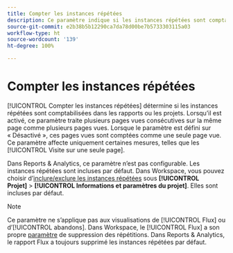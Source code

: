 ```yaml
---
title: Compter les instances répétées
description: Ce paramètre indique si les instances répétées sont comptabilisées dans les rapports.
source-git-commit: e2b38b5b12290ca7da78d00be7b5733303115a03
workflow-type: ht
source-wordcount: '139'
ht-degree: 100%

---
```



# Compter les instances répétées

[!UICONTROL Compter les instances répétées] détermine si les instances répétées sont comptabilisées dans les rapports ou les projets. Lorsqu’il est activé, ce paramètre traite plusieurs pages vues consécutives sur la même page comme plusieurs pages vues. Lorsque le paramètre est défini sur « Désactivé », ces pages vues sont comptées comme une seule page vue. Ce paramètre affecte uniquement certaines mesures, telles que les [!UICONTROL Visite sur une seule page].

Dans Reports &amp; Analytics, ce paramètre n’est pas configurable. Les instances répétées sont incluses par défaut.
Dans Workspace, vous pouvez choisir d’[inclure/exclure les instances répétées](/help/analyze/analysis-workspace/build-workspace-project/freeform-overview.md) sous **[!UICONTROL Projet]** > **[!UICONTROL Informations et paramètres du projet]**. Elles sont incluses par défaut.

>[!NOTE]
>Ce paramètre ne s’applique pas aux visualisations de [!UICONTROL Flux] ou d’[!UICONTROL abandons]. Dans Workspace, le [!UICONTROL Flux] a son propre [paramètre](/help/analyze/analysis-workspace/visualizations/c-flow/flow-settings.md) de suppression des répétitions. Dans Reports &amp; Analytics, le rapport Flux a toujours supprimé les instances répétées par défaut.
